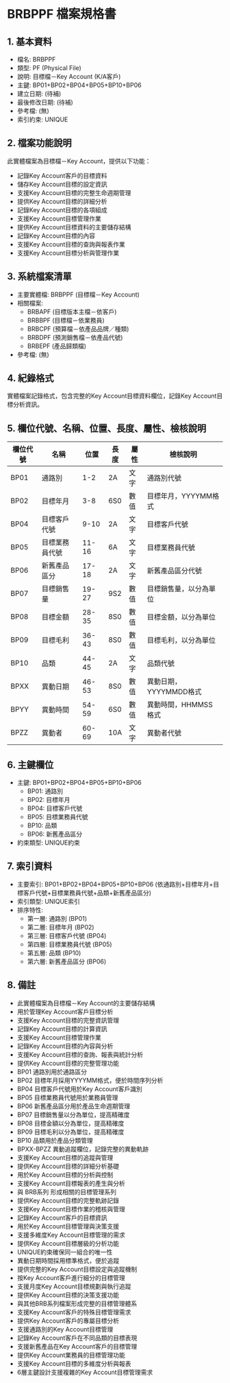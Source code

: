 # BRBPPF 檔案規格書

## 1. 基本資料
- 檔名: BRBPPF
- 類型: PF (Physical File)
- 說明: 目標檔－Key Account (K/A客戶)
- 主鍵: BP01+BP02+BP04+BP05+BP10+BP06
- 建立日期: (待補)
- 最後修改日期: (待補)
- 參考檔: (無)
- 索引約束: UNIQUE

## 2. 檔案功能說明
此實體檔案為目標檔－Key Account，提供以下功能：
- 記錄Key Account客戶的目標資料
- 儲存Key Account目標的設定資訊
- 支援Key Account目標的完整生命週期管理
- 提供Key Account目標的詳細分析
- 記錄Key Account目標的各項組成
- 支援Key Account目標管理作業
- 提供Key Account目標資料的主要儲存結構
- 記錄Key Account目標的內容
- 支援Key Account目標的查詢與報表作業
- 支援Key Account目標分析與管理作業

## 3. 系統檔案清單
- 主要實體檔: BRBPPF (目標檔－Key Account)
- 相關檔案: 
  - BRBAPF (目標版本主檔－依客戶)
  - BRBBPF (目標檔－依業務員)
  - BRBCPF (預算檔－依產品品牌／種類)
  - BRBDPF (預測銷售檔－依產品代號)
  - BRBEPF (產品歸類檔)
- 參考檔: (無)

## 4. 紀錄格式
實體檔案記錄格式，包含完整的Key Account目標資料欄位，記錄Key Account目標分析資訊。

## 5. 欄位代號、名稱、位置、長度、屬性、檢核說明
| 欄位代號 | 名稱 | 位置 | 長度 | 屬性 | 檢核說明 |
|----------|------|------|------|------|----------|
| BP01 | 通路別 | 1-2 | 2A | 文字 | 通路別代號 |
| BP02 | 目標年月 | 3-8 | 6S0 | 數值 | 目標年月，YYYYMM格式 |
| BP04 | 目標客戶代號 | 9-10 | 2A | 文字 | 目標客戶代號 |
| BP05 | 目標業務員代號 | 11-16 | 6A | 文字 | 目標業務員代號 |
| BP06 | 新舊產品區分 | 17-18 | 2A | 文字 | 新舊產品區分代號 |
| BP07 | 目標銷售量 | 19-27 | 9S2 | 數值 | 目標銷售量，以分為單位 |
| BP08 | 目標金額 | 28-35 | 8S0 | 數值 | 目標金額，以分為單位 |
| BP09 | 目標毛利 | 36-43 | 8S0 | 數值 | 目標毛利，以分為單位 |
| BP10 | 品類 | 44-45 | 2A | 文字 | 品類代號 |
| BPXX | 異動日期 | 46-53 | 8S0 | 數值 | 異動日期，YYYYMMDD格式 |
| BPYY | 異動時間 | 54-59 | 6S0 | 數值 | 異動時間，HHMMSS格式 |
| BPZZ | 異動者 | 60-69 | 10A | 文字 | 異動者代號 |

## 6. 主鍵欄位
- 主鍵: BP01+BP02+BP04+BP05+BP10+BP06
  - BP01: 通路別
  - BP02: 目標年月
  - BP04: 目標客戶代號
  - BP05: 目標業務員代號
  - BP10: 品類
  - BP06: 新舊產品區分
- 約束類型: UNIQUE約束

## 7. 索引資料
- 主要索引: BP01+BP02+BP04+BP05+BP10+BP06 (依通路別+目標年月+目標客戶代號+目標業務員代號+品類+新舊產品區分)
- 索引類型: UNIQUE索引
- 排序特性: 
  - 第一層: 通路別 (BP01)
  - 第二層: 目標年月 (BP02)
  - 第三層: 目標客戶代號 (BP04)
  - 第四層: 目標業務員代號 (BP05)
  - 第五層: 品類 (BP10)
  - 第六層: 新舊產品區分 (BP06)

## 8. 備註
- 此實體檔案為目標檔－Key Account的主要儲存結構
- 用於管理Key Account客戶目標分析
- 支援Key Account目標的完整資訊管理
- 記錄Key Account目標的計算資訊
- 支援Key Account目標管理作業
- 記錄Key Account目標的內容與分析
- 支援Key Account目標的查詢、報表與統計分析
- 提供Key Account目標的完整管理功能
- BP01 通路別用於通路區分
- BP02 目標年月採用YYYYMM格式，便於時間序列分析
- BP04 目標客戶代號用於Key Account客戶識別
- BP05 目標業務員代號用於業務員管理
- BP06 新舊產品區分用於產品生命週期管理
- BP07 目標銷售量以分為單位，提高精確度
- BP08 目標金額以分為單位，提高精確度
- BP09 目標毛利以分為單位，提高精確度
- BP10 品類用於產品分類管理
- BPXX-BPZZ 異動追蹤欄位，記錄完整的異動軌跡
- 支援Key Account目標的追蹤與管理
- 提供Key Account目標的詳細分析基礎
- 用於Key Account目標的分析與控制
- 支援Key Account目標報表的產生與分析
- 與 BRB系列 形成相關的目標管理系列
- 提供Key Account目標的完整軌跡記錄
- 支援Key Account目標作業的稽核與管理
- 記錄Key Account客戶的目標資訊
- 用於Key Account目標管理與決策支援
- 支援多維度Key Account目標管理的需求
- 提供Key Account目標層級的分析功能
- UNIQUE約束確保同一組合的唯一性
- 異動日期時間採用標準格式，便於追蹤
- 提供完整的Key Account目標設定與追蹤機制
- 按Key Account客戶進行細分的目標管理
- 支援月度Key Account目標規劃與執行追蹤
- 提供Key Account目標的決策支援功能
- 與其他BRB系列檔案形成完整的目標管理體系
- 支援Key Account客戶的特殊目標管理需求
- 提供Key Account客戶的專屬目標分析
- 支援通路別的Key Account目標管理
- 記錄Key Account客戶在不同品類的目標表現
- 支援新舊產品在Key Account客戶的目標管理
- 提供Key Account業務員的目標管理功能
- 支援Key Account目標的多維度分析與報表
- 6層主鍵設計支援複雜的Key Account目標管理需求 